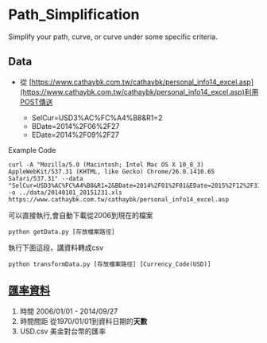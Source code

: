 Path_Simplification
===================

Simplify your path, curve, or curve under some specific criteria.

## Data

- 從 [https://www.cathaybk.com.tw/cathaybk/personal_info14_excel.asp](https://www.cathaybk.com.tw/cathaybk/personal_info14_excel.asp)利用POST傳送  

	- SelCur=USD3%AC%FC%A4%B8&R1=2
	- BDate=2014%2F06%2F27
	- EDate=2014%2F09%2F27

Example Code
```{shell}
curl -A "Mozilla/5.0 (Macintosh; Intel Mac OS X 10_8_3) AppleWebKit/537.31 (KHTML, like Gecko) Chrome/26.0.1410.65 Safari/537.31" --data "SelCur=USD3%AC%FC%A4%B8&R1=2&BDate=2014%2F01%2F01&EDate=2015%2F12%2F31" -o ../data/20140101_20151231.xls https://www.cathaybk.com.tw/cathaybk/personal_info14_excel.asp
```

可以直接執行,會自動下載從2006到現在的檔案

```{shell}
python getData.py [存放檔案路徑]
```

執行下面這段，講資料轉成csv
```{shell}
python transformData.py [存放檔案路徑] [Currency_Code(USD)]
```

## [匯率資料](https://github.com/ntuaha/Path_Simplification/blob/dev/data/USD.csv)

1. 時間 2006/01/01 - 2014/09/27
2. 時間間距 從1970/01/01到資料日期的**天數**
3. USD.csv  美金對台幣的匯率



